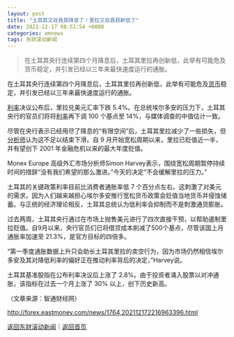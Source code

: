 ```yaml
---
layout: post
title: "土耳其又双叒叕降息了！里拉又双叒叕新低了"
date: 2021-12-17 08:51:54 +0800
categories: emnews
tags: 东财滚动新闻
---
```

> 在土耳其央行连续第四个月降息后，土耳其里拉再创新低，此举有可能危及货币稳定，并引发已经以三年来最快速度运行的通胀。

<p>在土耳其央行连续第四个月降息后，土耳其里拉再创新低，此举有可能危及<span id="Info.3326"><a href="http://data.eastmoney.com/cjsj/hbgyl.html" class="infokey">货币</a></span>稳定，并引发已经以三年来最快速度运行的通胀。</p>
 <p><span id="Info.344"><a href="http://data.eastmoney.com/cjsj/yhll.html" class="infokey">利率</a></span>决议公布后，里拉兑美元汇率下跌 5.4%。在总统埃尔多安的压力下，土耳其央行的官员们将将<span id="Info.391"><a href="http://data.eastmoney.com/cjsj/yhll.html" class="infokey">利率</a></span>再下调 100 个基点至 14%，与媒体调查的中值估计一致。</p>
 <p>尽管在央行表示已经用尽了降息的“有限空间”后，土耳其里拉减少了一些损失，但<span id="Info.3224"><a href="http://data.eastmoney.com/invest/invest/default.html" class="infokey">分析师</a></span>认为这不足以结束下滑。自 9 月开始宽松周期以来，里拉已贬值近一半，并有望创下 2001 年金融危机以来的最大年度贬值。</p><p>Monex Europe 高级外汇市场分析师Simon Harvey表示，围绕宽松周期暂停持续时间的措辞“没有我们希望的那么激进。”今天的决定“不会缓解里拉的压力。” </p>
 <p>土耳其的关键政策利率目前比消费者通胀率低 7 个百分点左右。这刺激了对美元的需求，因为人们越来越担心埃尔多安推行宽松货币政策会贬值当地货币并侵蚀储蓄。与正统的经济理论相反，土耳其总统认为低利率会抑制而不是刺激通货膨胀。</p>
 <p>过去两周，土耳其央行通过在市场上抛售美元进行了四次直接干预，以帮助遏制里拉贬值。自9月以来，央行官员们已将借贷成本削减了500个基点，尽管该国上月通胀率加速至 21.3%，是官方目标的四倍多。</p>
 <p>“第一季度通胀数据上升只会助长土耳其里拉的卖空行为，因为市场仍然相信埃尔多安及其对降低利率的偏好正在推动利率背后的决定，”Harvey说。</p>
 <p>土耳其基准股指在公布利率决议后上涨了 2.8%。由于投资者涌入股票以对冲通胀，该指标在过去一个月上涨了 30% 以上，创下历史新高。</p><p class="em_media">（文章来源：智通财经网）</p>

<http://forex.eastmoney.com/news/1764,202112172216963396.html>

[返回东财滚动新闻](//finews.withounder.com/emnews/)｜[返回首页](//finews.withounder.com/)